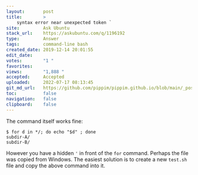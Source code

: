 ```yaml
---
layout:       post
title:        >
    syntax error near unexpected token `
site:         Ask Ubuntu
stack_url:    https://askubuntu.com/q/1196192
type:         Answer
tags:         command-line bash
created_date: 2019-12-14 20:01:55
edit_date:    
votes:        "1 "
favorites:    
views:        "1,888 "
accepted:     Accepted
uploaded:     2022-07-17 08:13:45
git_md_url:   https://github.com/pippim/pippim.github.io/blob/main/_posts/2019/2019-12-14-syntax-error-near-unexpected-token-_.md
toc:          false
navigation:   false
clipboard:    false
---
```


The command itself works fine:

``` 
$ for d in */; do echo "$d" ; done
subdir-A/
subdir-B/
```

However you have a hidden `'` in front of the `for` command. Perhaps the file was copied from Windows. The easiest solution is to create a new `test.sh` file and copy the above command into it.


